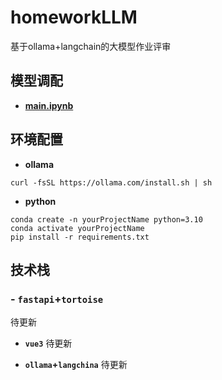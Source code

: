 # homeworkLLM
基于ollama+langchain的大模型作业评审

## 模型调配
- **[main.ipynb](main.ipynb)**


## 环境配置
- **ollama**
```
curl -fsSL https://ollama.com/install.sh | sh
```
- **python**
```
conda create -n yourProjectName python=3.10
conda activate yourProjectName
pip install -r requirements.txt
```

## 技术栈
### - **`fastapi`+`tortoise`**
  待更新

- **`vue3`**
  待更新

- **`ollama`+`langchina`**
  待更新